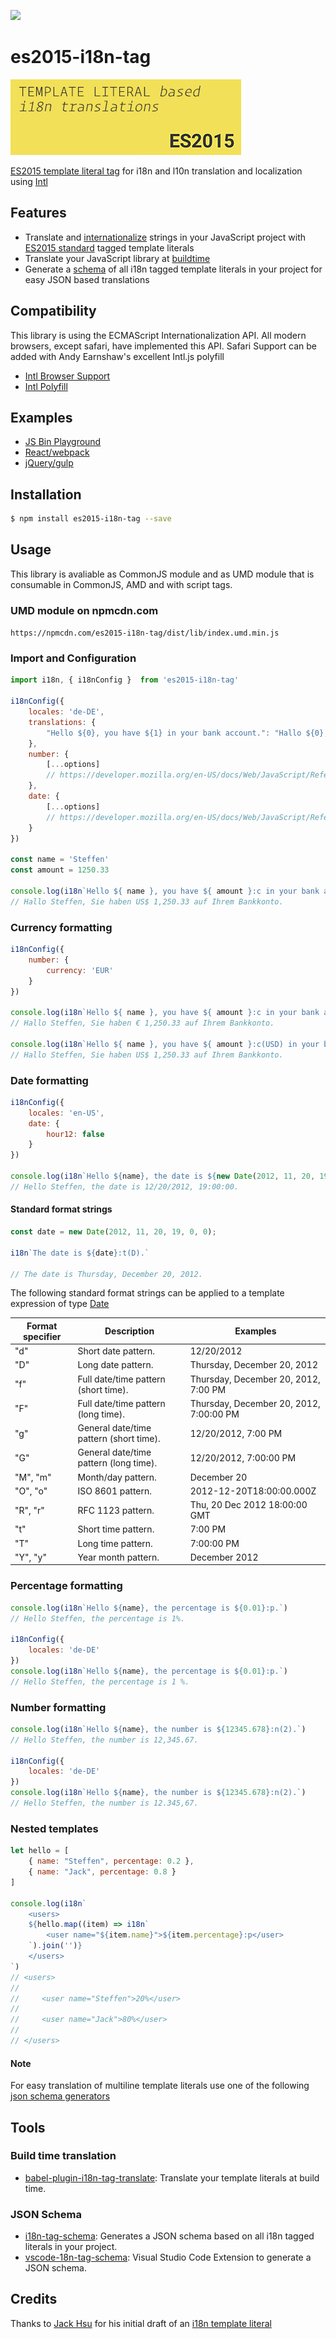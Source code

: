 ![](https://travis-ci.org/skolmer/es2015-i18n-tag.svg?branch=master)

# es2015-i18n-tag
![](images/es2015-i18n-tag-icon-big.jpg)

[ES2015 template literal tag](https://developer.mozilla.org/en-US/docs/Web/JavaScript/Reference/Template_literals#Tagged_template_literals) for i18n and l10n translation and localization using [Intl](https://developer.mozilla.org/en-US/docs/Web/JavaScript/Reference/Global_Objects/Intl)

## Features

* Translate and [internationalize](https://developer.mozilla.org/en-US/docs/Web/JavaScript/Reference/Global_Objects/Intl) strings in your JavaScript project with [ES2015 standard](https://developer.mozilla.org/en-US/docs/Web/JavaScript/Reference/Template_literals#Tagged_template_literals) tagged template literals
* Translate your JavaScript library at [buildtime](#build-time-translation)
* Generate a [schema](#json-schema) of all i18n tagged template literals in your project for easy JSON based translations

## Compatibility

This library is using the ECMAScript Internationalization API. All modern browsers, except safari, have implemented this API. Safari Support can be added with Andy Earnshaw's excellent Intl.js polyfill
* [Intl Browser Support](http://caniuse.com/#search=Intl)
* [Intl Polyfill](https://github.com/andyearnshaw/Intl.js)

## Examples

* [JS Bin Playground](https://jsbin.com/rojilu/edit?js,output)
* [React/webpack](https://github.com/skolmer/i18n-tag-examples/tree/master/ReactJS)
* [jQuery/gulp](https://github.com/skolmer/i18n-tag-examples/tree/master/Simple)

## Installation
```sh
$ npm install es2015-i18n-tag --save
```

## Usage

This library is avaliable as CommonJS module and as UMD module that is consumable in CommonJS, AMD and with script tags.

### UMD module on npmcdn.com

`https://npmcdn.com/es2015-i18n-tag/dist/lib/index.umd.min.js`

### Import and Configuration
```js   
import i18n, { i18nConfig }  from 'es2015-i18n-tag'

i18nConfig({
    locales: 'de-DE',    
    translations: {
        "Hello ${0}, you have ${1} in your bank account.": "Hallo ${0}, Sie haben ${1} auf Ihrem Bankkonto."
    },
    number: {      
        [...options]
        // https://developer.mozilla.org/en-US/docs/Web/JavaScript/Reference/Global_Objects/NumberFormat#Parameters
    },
    date: {
        [...options]
        // https://developer.mozilla.org/en-US/docs/Web/JavaScript/Reference/Global_Objects/DateTimeFormat#Parameters
    }
})

const name = 'Steffen'
const amount = 1250.33
      
console.log(i18n`Hello ${ name }, you have ${ amount }:c in your bank account.`)
// Hallo Steffen, Sie haben US$ 1,250.33 auf Ihrem Bankkonto.
```

### Currency formatting
```js  
i18nConfig({
    number: { 
        currency: 'EUR'
    }
})

console.log(i18n`Hello ${ name }, you have ${ amount }:c in your bank account.`)
// Hallo Steffen, Sie haben € 1,250.33 auf Ihrem Bankkonto.

console.log(i18n`Hello ${ name }, you have ${ amount }:c(USD) in your bank account.`)
// Hallo Steffen, Sie haben US$ 1,250.33 auf Ihrem Bankkonto.
```

### Date formatting
```js
i18nConfig({
    locales: 'en-US',
    date: { 
        hour12: false 
    }
})

console.log(i18n`Hello ${name}, the date is ${new Date(2012, 11, 20, 19, 0, 0)}:t.`)
// Hello Steffen, the date is 12/20/2012, 19:00:00.
```
#### Standard format strings

```js
const date = new Date(2012, 11, 20, 19, 0, 0);

i18n`The date is ${date}:t(D).`

// The date is Thursday, December 20, 2012.
```

The following standard format strings can be applied to a template expression of type [Date](https://developer.mozilla.org/en-US/docs/Web/JavaScript/Reference/Global_Objects/Date)


| Format specifier | Description                             | Examples                                |
|------------------|-----------------------------------------|-----------------------------------------|
| "d"              | Short date pattern.                     | 12/20/2012                              |
| "D"              | Long date pattern.                      | Thursday, December 20, 2012             |
| "f"              | Full date/time pattern (short time).    | Thursday, December 20, 2012, 7:00 PM    |
| "F"              | Full date/time pattern (long time).     | Thursday, December 20, 2012, 7:00:00 PM |
| "g"              | General date/time pattern (short time). | 12/20/2012, 7:00 PM                     |
| "G"              | General date/time pattern (long time).  | 12/20/2012, 7:00:00 PM                  |
| "M", "m"         | Month/day pattern.                      | December 20                             |
| "O", "o"         | ISO 8601 pattern.                       | 2012-12-20T18:00:00.000Z                |
| "R", "r"         | RFC 1123 pattern.                       | Thu, 20 Dec 2012 18:00:00 GMT           |
| "t"              | Short time pattern.                     | 7:00 PM                                 |
| "T"              | Long time pattern.                      | 7:00:00 PM                              |
| "Y", "y"         | Year month pattern.                     | December 2012                           |

### Percentage formatting
```js       
console.log(i18n`Hello ${name}, the percentage is ${0.01}:p.`)
// Hello Steffen, the percentage is 1%.

i18nConfig({
    locales: 'de-DE'
})
console.log(i18n`Hello ${name}, the percentage is ${0.01}:p.`)
// Hello Steffen, the percentage is 1 %.
```

### Number formatting
```js   
console.log(i18n`Hello ${name}, the number is ${12345.678}:n(2).`)
// Hello Steffen, the number is 12,345.67.

i18nConfig({
    locales: 'de-DE'
})
console.log(i18n`Hello ${name}, the number is ${12345.678}:n(2).`)
// Hello Steffen, the number is 12.345,67.
```

### Nested templates
```js
let hello = [
    { name: "Steffen", percentage: 0.2 },
    { name: "Jack", percentage: 0.8 }
]
        
console.log(i18n`
    <users>
    ${hello.map((item) => i18n`
        <user name="${item.name}">${item.percentage}:p</user>
    `).join('')}
    </users>
`)
// <users>
// 
//     <user name="Steffen">20%</user>
// 
//     <user name="Jack">80%</user>
// 
// </users>
```
#### Note
For easy translation of multiline template literals use one of the following [json schema generators](#json-schema)

## Tools

### Build time translation
* [babel-plugin-i18n-tag-translate](https://github.com/skolmer/babel-plugin-i18n-tag-translate): Translate your template literals at build time.

### JSON Schema
* [i18n-tag-schema](https://github.com/skolmer/i18n-tag-schema): Generates a JSON schema based on all i18n tagged literals in your project.
* [vscode-18n-tag-schema](https://github.com/skolmer/vscode-i18n-tag-schema): Visual Studio Code Extension to generate a JSON schema.

## Credits

Thanks to [Jack Hsu](https://github.com/jaysoo) for his initial draft of an [i18n template literal](http://jaysoo.ca/2014/03/20/i18n-with-es6-template-strings/)
